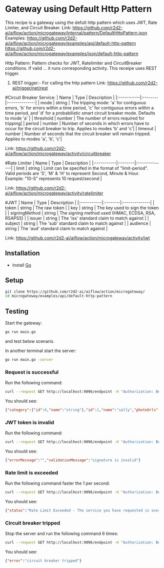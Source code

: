 # Gateway using Default Http Pattern
This recipe is a gateway using the defult http pattern which uses JWT, Rate Limiter, and Circuit Breaker.
Link: https://github.com/r2d2-ai/aiflow/action/microgateway/internal/pattern/DefaultHttpPattern.json
Examples:
https://github.com/r2d2-ai/aiflow/action/microgateway/examples/api/default-http-pattern
https://github.com/r2d2-ai/aiflow/action/microgateway/examples/json/default-http-pattern


Http Pattern:
Pattern checks for JWT, Ratelimiter and CircuitBreaker conditions.
If valid ... it runs corresponding activity.
This receipe uses REST trigger.
1. REST trigger:- For calling the http pattern
Link: https://github.com/r2d2-ai/trigger/net/rest


#Circuit Breaker Service:
| Name   |  Type   | Description   |
|:-----------|:--------|:--------------|
| mode | string | The tripping mode: 'a' for contiguous errors, 'b' for errors within a time period, 'c' for contiguous errors within a time period, and 'd' for a probabilistic smart circuit breaker mode. Defaults to mode 'a' |
| threshold | number | The number of errors required for tripping|
| period | number | Number of seconds in which errors have to occur for the circuit breaker to trip. Applies to modes 'b' and 'c'|
| timeout | number | Number of seconds that the circuit breaker will remain tripped. Applies to modes 'a', 'b', 'c'|

Link: https://github.com/r2d2-ai/aiflow/action/microgateway/activity/circuitbreaker


#Rate Limiter
| Name   |  Type   | Description   |
|:-----------|:--------|:--------------|
| limit | string | Limit can be specifed in the format of "limit-period". Valid periods are 'S', 'M' & 'H' to represent Second, Minute & Hour. Example: "10-S" represents 10 request/second |

Link: https://github.com/r2d2-ai/aiflow/action/microgateway/activity/ratelimiter



#JWT
| Name   |  Type   | Description   |
|:-----------|:--------|:--------------|
| token | string | The raw token |
| key | string | The key used to sign the token |
| signingMethod | string | The signing method used (HMAC, ECDSA, RSA, RSAPSS) |
| issuer | string | The 'iss' standard claim to match against |
| subject | string | The 'sub' standard claim to match against |
| audience | string | The 'aud' standard claim to match against |

Link: https://github.com/r2d2-ai/aiflow/action/microgateway/activity/jwt



## Installation
* Install [Go](https://golang.org/)

## Setup
```bash
git clone https://github.com/r2d2-ai/aiflow/action/microgateway/
cd microgateway/examples/api/default-http-pattern
```

## Testing
Start the gateway:
```bash
go run main.go
```
and test below scenario.

In another terminal start the server:
```bash
go run main.go -server
```

### Request is successful
Run the following command:
```bash
curl --request GET http://localhost:9096/endpoint -H "Authorization: Bearer eyJ0eXAiOiJKV1QiLCJhbGciOiJIUzI1NiJ9.eyJpc3MiOiJNYXNobGluZyIsImlhdCI6MTU0NDEzMTYxOCwiZXhwIjoxNTc1NjY3NjE4LCJhdWQiOiJ3d3cubWFzaGxpbmcuaW8iLCJzdWIiOiJ0ZW1wdXNlckBtYWlsLmNvbSJ9.wgunWSIJqieRKsmObATT2VEHMMzkKte6amuUlhc1oKs"
```

You should see:
```json
{"category":{"id":0,"name":"string"},"id":1,"name":"sally","photoUrls":["string"],"status":"available","tags":[{"id":0,"name":"string"}]}
```

### JWT token is invalid
Run the following command:
```bash
curl --request GET http://localhost:9096/endpoint -H "Authorization: Bearer eyJ0eXAiOiJKV1QiLCJhbGciOiJIUzI1NiJ9.eyJpc3MiOiJNYXNobGluZyIsImlhdCI6MTU0NDEzMTYxOCwiZXhwIjoxNTc1NjY3NjE4LCJhdWQiOiJ3d3cubWFzaGxpbmcuaW8iLCJzdWIiOiJ0ZW1wdXNlckBtYWlsLmNvbSJ9.wgunWSIJqieRKsmObATT2VEHMMzkKte6amuUlhc1oK"
```

You should see:
```json
{"errorMessage":"","validationMessage":"signature is invalid"}
```

### Rate limit is exceeded
Run the following command faster the 1 per second:
```bash
curl --request GET http://localhost:9096/endpoint -H "Authorization: Bearer eyJ0eXAiOiJKV1QiLCJhbGciOiJIUzI1NiJ9.eyJpc3MiOiJNYXNobGluZyIsImlhdCI6MTU0NDEzMTYxOCwiZXhwIjoxNTc1NjY3NjE4LCJhdWQiOiJ3d3cubWFzaGxpbmcuaW8iLCJzdWIiOiJ0ZW1wdXNlckBtYWlsLmNvbSJ9.wgunWSIJqieRKsmObATT2VEHMMzkKte6amuUlhc1oKs"
```

You should see:
```json
{"status":"Rate Limit Exceeded - The service you have requested is over the allowed limit."}
```

### Circuit breaker tripped
Stop the server and run the following command 6 times:
```bash
curl --request GET http://localhost:9096/endpoint -H "Authorization: Bearer eyJ0eXAiOiJKV1QiLCJhbGciOiJIUzI1NiJ9.eyJpc3MiOiJNYXNobGluZyIsImlhdCI6MTU0NDEzMTYxOCwiZXhwIjoxNTc1NjY3NjE4LCJhdWQiOiJ3d3cubWFzaGxpbmcuaW8iLCJzdWIiOiJ0ZW1wdXNlckBtYWlsLmNvbSJ9.wgunWSIJqieRKsmObATT2VEHMMzkKte6amuUlhc1oKs"
```

You should see:
```json
{"error":"circuit breaker tripped"}
```
